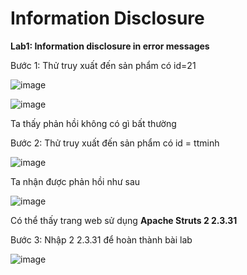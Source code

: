 # Information Disclosure
**Lab1: Information disclosure in error messages**

Bước 1: Thử truy xuất đến sản phẩm có id=21

![image](https://user-images.githubusercontent.com/74781135/204840362-914e3abe-0637-42c6-947b-d71a498c1119.png)

![image](https://user-images.githubusercontent.com/74781135/204839950-76c1ae96-cbdb-419e-9af5-827561cb208c.png)

Ta thấy phản hồi không có gì bất thường

Bước 2: Thử truy xuất đến sản phẩm có id = ttminh

![image](https://user-images.githubusercontent.com/74781135/204840830-a7b09af0-2224-456f-8ea2-064fb8cbf7e4.png)

Ta nhận được phản hồi như sau

![image](https://user-images.githubusercontent.com/74781135/204841714-3bb6919c-bd91-4216-b282-b4fe8268c60b.png)

Có thể thấy trang web sử dụng **Apache Struts 2 2.3.31**

Bước 3: Nhập 2 2.3.31 để hoàn thành bài lab

![image](https://user-images.githubusercontent.com/74781135/204842980-fa5f7bab-30c2-43d7-926a-8b59af86ac5f.png)


